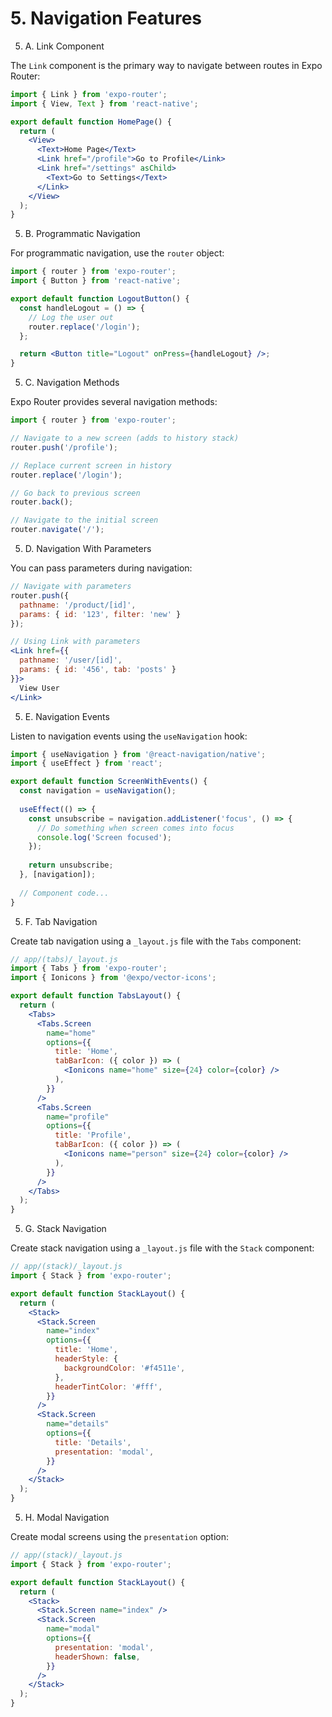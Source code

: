 # 5. Navigation Features

5. A. Link Component

The `Link` component is the primary way to navigate between routes in Expo Router:

```jsx
import { Link } from 'expo-router';
import { View, Text } from 'react-native';

export default function HomePage() {
  return (
    <View>
      <Text>Home Page</Text>
      <Link href="/profile">Go to Profile</Link>
      <Link href="/settings" asChild>
        <Text>Go to Settings</Text>
      </Link>
    </View>
  );
}
```

5. B. Programmatic Navigation

For programmatic navigation, use the `router` object:

```jsx
import { router } from 'expo-router';
import { Button } from 'react-native';

export default function LogoutButton() {
  const handleLogout = () => {
    // Log the user out
    router.replace('/login');
  };

  return <Button title="Logout" onPress={handleLogout} />;
}
```

5. C. Navigation Methods

Expo Router provides several navigation methods:

```jsx
import { router } from 'expo-router';

// Navigate to a new screen (adds to history stack)
router.push('/profile');

// Replace current screen in history
router.replace('/login');

// Go back to previous screen
router.back();

// Navigate to the initial screen
router.navigate('/');
```

5. D. Navigation With Parameters

You can pass parameters during navigation:

```jsx
// Navigate with parameters
router.push({
  pathname: '/product/[id]',
  params: { id: '123', filter: 'new' }
});

// Using Link with parameters
<Link href={{
  pathname: '/user/[id]',
  params: { id: '456', tab: 'posts' }
}}>
  View User
</Link>
```

5. E. Navigation Events

Listen to navigation events using the `useNavigation` hook:

```jsx
import { useNavigation } from '@react-navigation/native';
import { useEffect } from 'react';

export default function ScreenWithEvents() {
  const navigation = useNavigation();
  
  useEffect(() => {
    const unsubscribe = navigation.addListener('focus', () => {
      // Do something when screen comes into focus
      console.log('Screen focused');
    });
    
    return unsubscribe;
  }, [navigation]);
  
  // Component code...
}
```

5. F. Tab Navigation

Create tab navigation using a `_layout.js` file with the `Tabs` component:

```jsx
// app/(tabs)/_layout.js
import { Tabs } from 'expo-router';
import { Ionicons } from '@expo/vector-icons';

export default function TabsLayout() {
  return (
    <Tabs>
      <Tabs.Screen
        name="home"
        options={{
          title: 'Home',
          tabBarIcon: ({ color }) => (
            <Ionicons name="home" size={24} color={color} />
          ),
        }}
      />
      <Tabs.Screen
        name="profile"
        options={{
          title: 'Profile',
          tabBarIcon: ({ color }) => (
            <Ionicons name="person" size={24} color={color} />
          ),
        }}
      />
    </Tabs>
  );
}
```

5. G. Stack Navigation

Create stack navigation using a `_layout.js` file with the `Stack` component:

```jsx
// app/(stack)/_layout.js
import { Stack } from 'expo-router';

export default function StackLayout() {
  return (
    <Stack>
      <Stack.Screen 
        name="index" 
        options={{ 
          title: 'Home',
          headerStyle: {
            backgroundColor: '#f4511e',
          },
          headerTintColor: '#fff',
        }} 
      />
      <Stack.Screen 
        name="details" 
        options={{ 
          title: 'Details',
          presentation: 'modal', 
        }} 
      />
    </Stack>
  );
}
```

5. H. Modal Navigation

Create modal screens using the `presentation` option:

```jsx
// app/(stack)/_layout.js
import { Stack } from 'expo-router';

export default function StackLayout() {
  return (
    <Stack>
      <Stack.Screen name="index" />
      <Stack.Screen 
        name="modal" 
        options={{ 
          presentation: 'modal',
          headerShown: false, 
        }} 
      />
    </Stack>
  );
}
```